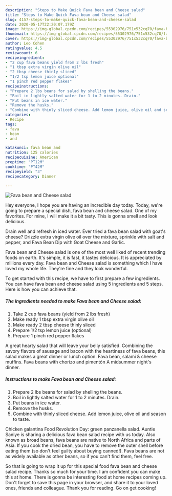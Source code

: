 ```yaml
---
description: "Steps to Make Quick Fava bean and Cheese salad"
title: "Steps to Make Quick Fava bean and Cheese salad"
slug: 4157-steps-to-make-quick-fava-bean-and-cheese-salad
date: 2020-05-17T22:20:07.179Z
image: https://img-global.cpcdn.com/recipes/55302976/751x532cq70/fava-bean-and-cheese-salad-recipe-main-photo.jpg
thumbnail: https://img-global.cpcdn.com/recipes/55302976/751x532cq70/fava-bean-and-cheese-salad-recipe-main-photo.jpg
cover: https://img-global.cpcdn.com/recipes/55302976/751x532cq70/fava-bean-and-cheese-salad-recipe-main-photo.jpg
author: Leo Cohen
ratingvalue: 4.5
reviewcount: 6
recipeingredient:
- "2 cup fava beans yield from 2 lbs fresh"
- "1 tbsp extra virgin olive oil"
- "2 tbsp cheese thinly sliced"
- "1/2 tsp lemon juice optional"
- "1 pinch red pepper flakes"
recipeinstructions:
- "Prepare 2 lbs beans for salad by shelling the beans."
- "Boil in lightly salted water for 1 to 2 minutes. Drain."
- "Put beans in ice water."
- "Remove the husks."
- "Combine with thinly sliced cheese. Add lemon juice, olive oil and season to taste."
categories:
- Recipe
tags:
- fava
- bean
- and

katakunci: fava bean and 
nutrition: 125 calories
recipecuisine: American
preptime: "PT12M"
cooktime: "PT42M"
recipeyield: "3"
recipecategory: Dinner

---
```



![Fava bean and Cheese salad](https://img-global.cpcdn.com/recipes/55302976/751x532cq70/fava-bean-and-cheese-salad-recipe-main-photo.jpg)

Hey everyone, I hope you are having an incredible day today. Today, we're going to prepare a special dish, fava bean and cheese salad. One of my favorites. For mine, I will make it a bit tasty. This is gonna smell and look delicious.

Drain well and refresh in iced water. Ever tried a fava bean salad with goat&#39;s cheese? Drizzle extra virgin olive oil over the mixture, sprinkle with salt and pepper, and Fava Bean Dip with Goat Cheese and Garlic.

Fava bean and Cheese salad is one of the most well liked of recent trending foods on earth. It's simple, it is fast, it tastes delicious. It is appreciated by millions every day. Fava bean and Cheese salad is something which I have loved my whole life. They're fine and they look wonderful.


To get started with this recipe, we have to first prepare a few ingredients. You can have fava bean and cheese salad using 5 ingredients and 5 steps. Here is how you can achieve that.

<!--inarticleads1-->

##### The ingredients needed to make Fava bean and Cheese salad:

1. Take 2 cup fava beans (yield from 2 lbs fresh)
1. Make ready 1 tbsp extra virgin olive oil
1. Make ready 2 tbsp cheese thinly sliced
1. Prepare 1/2 tsp lemon juice (optional)
1. Prepare 1 pinch red pepper flakes


A great hearty salad that will leave your belly satisfied. Combining the savory flavors of sausage and bacon with the heartiness of fava beans, this salad makes a great dinner or lunch option. Fava bean, salami &amp; cheese muffins. Fava beans with chorizo and pimentón A midsummer night&#39;s dinner. 

<!--inarticleads2-->

##### Instructions to make Fava bean and Cheese salad:

1. Prepare 2 lbs beans for salad by shelling the beans.
1. Boil in lightly salted water for 1 to 2 minutes. Drain.
1. Put beans in ice water.
1. Remove the husks.
1. Combine with thinly sliced cheese. Add lemon juice, olive oil and season to taste.


Chicken galantina Food Revolution Day: green panzanella salad. Auntie Saniye is sharing a delicious fava bean salad recipe with us today. Also known as broad beans, fava beans are native to North Africa and parts of Asia. If you cook the dried bean, you have to remove the outer shell before eating them (so don&#39;t feel guilty about buying canned!). Fava beans are not as widely available as other beans, so if you can&#39;t find them, feel free. 

So that is going to wrap it up for this special food fava bean and cheese salad recipe. Thanks so much for your time. I am confident you can make this at home. There is gonna be interesting food at home recipes coming up. Don't forget to save this page in your browser, and share it to your loved ones, friends and colleague. Thank you for reading. Go on get cooking!
